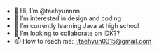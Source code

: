 - 👋 Hi, I’m @taehyunnnn
- 👀 I’m interested in design and coding
- 🌱 I’m currently learning Java at high school
- 💞️ I’m looking to collaborate on IDK??
- 📫 How to reach me: i.taehyun0315@gmail.com

<!---
taehyunnnn/taehyunnnn is a ✨ special ✨ repository because its `README.md` (this file) appears on your GitHub profile.
You can click the Preview link to take a look at your changes.
--->
